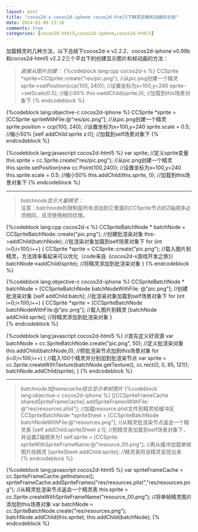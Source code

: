 ```yaml
---
layout: post
title: "cocos2d-x cocos2d-iphone cocos2d-html5下精灵加载和动画的总结"
date: 2014-02-08 13:10
comments: true
categories: [cocos2d-html5,cocos2d-iphone,cocos2d-html5]
---
```



加载精灵的几种方法，以下总结下cocos2d-x v2.2.2、cocos2d-iphone v0.99b和cocos2d-html5 v2.2.2三个平台下的创建显示图片和帧动画的方法：

<!-- more -->

> <i>直接从图片创建：</i>
{%codeblock lang:cpp cocos2d-x %}
CCSprite *sprite=CCSprite::create("res/pic.png"); //从pic.png创建一个精灵
sprite->setPosition(ccp(100, 240)); //设置坐标为x=100,y=240
sprite->setScale(0.5); //缩小50%
this->addChild(sprite,0); //加载到this场景对象下
{% endcodeblock %}

{%codeblock lang:objective-c cocos2d-iphone %}
CCSprite *sprite = [CCSprite spriteWithFile:@"res/pic.png"]; //从pic.png创建一个精灵
sprite.position = ccp(100, 240); //设置坐标为x=100,y=240
sprite.scale = 0.5; //缩小50%
[self addChild:sprite z:0]; //加载到self场景对象下
{% endcodeblock %}

{%codeblock lang:javascript cocos2d-html5 %}
var sprite; //定义sprite变量
this.sprite = cc.Sprite.create("res/pic.png"); //从pic.png创建一个精灵
this.sprite.setPosition(new cc.Point(100,240)); //设置坐标为x=100,y=240
this.sprite.scale = 0.5; //缩小50%
this.addChild(this.sprite, 0); //加载到this场景对象下
{% endcodeblock %}

-------------------------

> <i>batchnode显示大量精灵：</i>
> <br />注意：batchnode的限制是所有添加到它里面的CCSprite节点的Z轴顺序必须相同，且须使用相同纹理。

{%codeblock lang:cpp cocos2d-x %}
CCSpriteBatchNode * batchNode = CCSpriteBatchNode::create("pic.png"); //创建批渲染对象
this->addChild(batchNode); //批渲染对象加载到self场景对象下
for (int i=0;i<100;i++) {
    CCSprite *sprite = CCSprite::create("pic.png"); //载入图片到精灵，方法效率看起来可以优化（code来自《cocos2d-x游戏开发之旅》）
	batchNode->addChild(sprite); //将精灵添加到批渲染对象
}
{% endcodeblock %}

{%codeblock lang:objective-c cocos2d-iphone %}
CCSpriteBatchNode * batchNode = [CCSpriteBatchNode batchNodeWithFile:
    @"pic.png"]; //创建批渲染对象
[self addChild:batch]; //批渲染对象加载到self场景对象下
for (int i=0;i<100;i++) {
    CCSprite *sprite = [CCSpriteBatchNode batchNodeWithFile:@"pic.png"]; //载入图片到精灵
	[batchNode addChild:sprite]; //将精灵添加到批渲染对象
}	
{% endcodeblock %}

{%codeblock lang:javascript cocos2d-html5 %}
//首先定义好资源
var batchNode = cc.SpriteBatchNode.create("pic.png", 50); //定义批渲染对象
this.addChild(batchNode,0); //把批渲染节点加到this场景对象
for (i=0;i<100;i++) { //载入100个精灵并分别加到批渲染节点
    var sprite = cc.Sprite.createWithTexture(batchNode.getTexture(), cc.rect(0, 0, 85, 121));
    batchNode.addChild(sprite);
}
{% endcodeblock %}


-------------------------

> <i>batchnode加framecache结合显示单帧图片</i>
{%codeblock lang:objective-c cocos2d-iphone %}
[[CCSpriteFrameCache sharedSpriteFrameCache] addSpriteFramesWithFile:
     @"res/resources.plist"]; //加载resource.plist文件到精灵帧缓冲区
CCSpriteBatchNode *spriteSheet = [CCSpriteBatchNode batchNodeWithFile:@"resources.png"]; //从精灵批渲染节点返会一个精灵表
[self addChild:spriteSheet z:1]; //把精灵表加载到self场景对象下，并设置Z轴顺序为1
self.sprite = [CCSprite spriteWithSpriteFrameName:@"resource_00.png"]; //再从缓冲加载单帧图片给精灵
[spriteSheet addChild:sprite]; //精灵表将该精灵呈现出来	
{% endcodeblock %}

{%codeblock lang:javascript cocos2d-html5 %}
var spriteFrameCache = cc.SpriteFrameCache.getInstance();
spriteFrameCache.addSpriteFrames("res/resources.plist","res/resources.png"); //从精灵批渲染节点返会一个精灵表
this.sprite = cc.Sprite.createWithSpriteFrameName("resource_00.png"); //将单帧精灵图片添加到this场景对象
var batchNode = cc.SpriteBatchNode.create("res/resources.png");
batchNode.addChild(this.sprite);
this.addChild(batchNode);
{% endcodeblock %}




